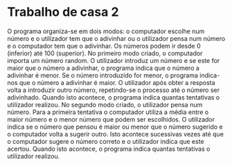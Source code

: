# Trabalho de casa 2
O programa organiza-se em dois modos: o computador escolhe num número e o utilizador tem que o adivinhar ou o utilizador pensa num número e o computador tem que o adivinhar. Os números podem ir desde 0 (inferior) até 100 (superior).
No primeiro modo criado, o computador importa um número random. O utilizador introduz um número e se este for maior que o número a adivinhar, o programa indica que o número a adivinhar é menor. Se o número introduzido for menor, o programa indica-nos que o número a adivinhar é maior. O utilizador após obter a resposta volta a introduzir outro número, repetindo-se o processo até o número ser adivinhado. Quando isto acontece, o programa indica quantas tentativas o utilizador realizou.
No segundo modo criado, o utilizador pensa num número. Para a primeira tentativa o computador utiliza a média entre o maior número e o menor número que podem ser escolhidos. O utilizador indica se o número que pensou é maior ou menor que o número sugerido e o computador volta a sugerir outro. Isto acontece sucessivas vezes até que o computador sugere o número correto e o utilizador indica que este acertou. Quando isto acontece, o programa indica quantas tentativas o utilizador realizou.